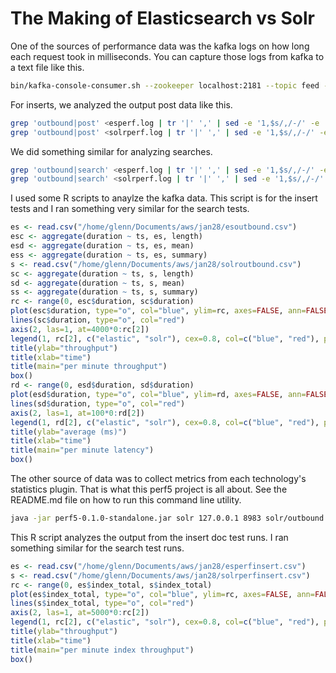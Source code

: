 # The Making of Elasticsearch vs Solr

One of the sources of performance data was the kafka logs on how long each request took in milliseconds. You can capture those logs from kafka to a text file like this.

```bash
bin/kafka-console-consumer.sh --zookeeper localhost:2181 --topic feed --from-beginning >esperf.log
```

For inserts, we analyzed the output post data like this.

```bash
grep 'outbound|post' <esperf.log | tr '|' ',' | sed -e '1,$s/,/-/' -e '1,$s/,/-/' -e '1,$s/,/-/' -e '1,$s/,/-/' | cut -d ',' -f 1,4 >esoutbound.csv
grep 'outbound|post' <solrperf.log | tr '|' ',' | sed -e '1,$s/,/-/' -e '1,$s/,/-/' -e '1,$s/,/-/' -e '1,$s/,/-/' | cut -d ',' -f 1,4 >solroutbound.csv
```

We did something similar for analyzing searches.

```bash
grep 'outbound|search' <esperf.log | tr '|' ',' | sed -e '1,$s/,/-/' -e '1,$s/,/-/' -e '1,$s/,/-/' -e '1,$s/,/-/' | cut -d ',' -f 1,4 >esoutboundsearch.csv
grep 'outbound|search' <solrperf.log | tr '|' ',' | sed -e '1,$s/,/-/' -e '1,$s/,/-/' -e '1,$s/,/-/' -e '1,$s/,/-/' | cut -d ',' -f 1,4 >solroutboundsearch.csv
```

I used some R scripts to anaylze the kafka data. This script is for the insert tests and I ran something very similar for the search tests.

```R
es <- read.csv("/home/glenn/Documents/aws/jan28/esoutbound.csv")
esc <- aggregate(duration ~ ts, es, length)
esd <- aggregate(duration ~ ts, es, mean)
ess <- aggregate(duration ~ ts, es, summary)
s <- read.csv("/home/glenn/Documents/aws/jan28/solroutbound.csv")
sc <- aggregate(duration ~ ts, s, length)
sd <- aggregate(duration ~ ts, s, mean)
ss <- aggregate(duration ~ ts, s, summary)
rc <- range(0, esc$duration, sc$duration)
plot(esc$duration, type="o", col="blue", ylim=rc, axes=FALSE, ann=FALSE)
lines(sc$duration, type="o", col="red")
axis(2, las=1, at=4000*0:rc[2])
legend(1, rc[2], c("elastic", "solr"), cex=0.8, col=c("blue", "red"), pch=21:22, lty=1:2)
title(ylab="throughput")
title(xlab="time")
title(main="per minute throughput")
box()
rd <- range(0, esd$duration, sd$duration)
plot(esd$duration, type="o", col="blue", ylim=rd, axes=FALSE, ann=FALSE)
lines(sd$duration, type="o", col="red")
axis(2, las=1, at=100*0:rd[2])
legend(1, rd[2], c("elastic", "solr"), cex=0.8, col=c("blue", "red"), pch=21:22, lty=1:2)
title(ylab="average (ms)")
title(xlab="time")
title(main="per minute latency")
box()
```

The other source of data was to collect metrics from each technology's statistics plugin. That is what this perf5 project is all about. See the README.md file on how to run this command line utility.

```bash
java -jar perf5-0.1.0-standalone.jar solr 127.0.0.1 8983 solr/outbound 120 60000 >solrperfinsert.csv
```

This R script analyzes the output from the insert doc test runs. I ran something similar for the search test runs.

```R
es <- read.csv("/home/glenn/Documents/aws/jan28/esperfinsert.csv")
s <- read.csv("/home/glenn/Documents/aws/jan28/solrperfinsert.csv")
rc <- range(0, es$index_total, s$index_total)
plot(es$index_total, type="o", col="blue", ylim=rc, axes=FALSE, ann=FALSE)
lines(s$index_total, type="o", col="red")
axis(2, las=1, at=5000*0:rc[2])
legend(1, rc[2], c("elastic", "solr"), cex=0.8, col=c("blue", "red"), pch=21:22, lty=1:2)
title(ylab="throughput")
title(xlab="time")
title(main="per minute index throughput")
box()
```

